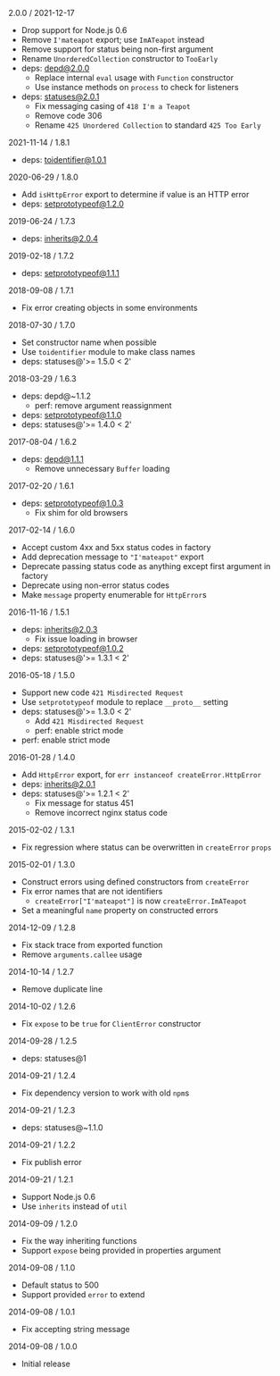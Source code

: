 2.0.0 / 2021-12-17


  * Drop support for Node.js 0.6
  * Remove `I'mateapot` export; use `ImATeapot` instead
  * Remove support for status being non-first argument
  * Rename `UnorderedCollection` constructor to `TooEarly`
  * deps: depd@2.0.0
    - Replace internal `eval` usage with `Function` constructor
    - Use instance methods on `process` to check for listeners
  * deps: statuses@2.0.1
    - Fix messaging casing of `418 I'm a Teapot`
    - Remove code 306
    - Rename `425 Unordered Collection` to standard `425 Too Early`

2021-11-14 / 1.8.1


  * deps: toidentifier@1.0.1

2020-06-29 / 1.8.0


  * Add `isHttpError` export to determine if value is an HTTP error
  * deps: setprototypeof@1.2.0

2019-06-24 / 1.7.3


  * deps: inherits@2.0.4

2019-02-18 / 1.7.2


  * deps: setprototypeof@1.1.1

2018-09-08 / 1.7.1


  * Fix error creating objects in some environments

2018-07-30 / 1.7.0


  * Set constructor name when possible
  * Use `toidentifier` module to make class names
  * deps: statuses@'>= 1.5.0 < 2'

2018-03-29 / 1.6.3


  * deps: depd@~1.1.2
    - perf: remove argument reassignment
  * deps: setprototypeof@1.1.0
  * deps: statuses@'>= 1.4.0 < 2'

2017-08-04 / 1.6.2


  * deps: depd@1.1.1
    - Remove unnecessary `Buffer` loading

2017-02-20 / 1.6.1


  * deps: setprototypeof@1.0.3
    - Fix shim for old browsers

2017-02-14 / 1.6.0


  * Accept custom 4xx and 5xx status codes in factory
  * Add deprecation message to `"I'mateapot"` export
  * Deprecate passing status code as anything except first argument in factory
  * Deprecate using non-error status codes
  * Make `message` property enumerable for `HttpError`s

2016-11-16 / 1.5.1


  * deps: inherits@2.0.3
    - Fix issue loading in browser
  * deps: setprototypeof@1.0.2
  * deps: statuses@'>= 1.3.1 < 2'

2016-05-18 / 1.5.0


  * Support new code `421 Misdirected Request`
  * Use `setprototypeof` module to replace `__proto__` setting
  * deps: statuses@'>= 1.3.0 < 2'
    - Add `421 Misdirected Request`
    - perf: enable strict mode
  * perf: enable strict mode

2016-01-28 / 1.4.0


  * Add `HttpError` export, for `err instanceof createError.HttpError`
  * deps: inherits@2.0.1
  * deps: statuses@'>= 1.2.1 < 2'
    - Fix message for status 451
    - Remove incorrect nginx status code

2015-02-02 / 1.3.1


  * Fix regression where status can be overwritten in `createError` `props`

2015-02-01 / 1.3.0


  * Construct errors using defined constructors from `createError`
  * Fix error names that are not identifiers
    - `createError["I'mateapot"]` is now `createError.ImATeapot`
  * Set a meaningful `name` property on constructed errors

2014-12-09 / 1.2.8


  * Fix stack trace from exported function
  * Remove `arguments.callee` usage

2014-10-14 / 1.2.7


  * Remove duplicate line

2014-10-02 / 1.2.6


  * Fix `expose` to be `true` for `ClientError` constructor

2014-09-28 / 1.2.5


  * deps: statuses@1

2014-09-21 / 1.2.4


  * Fix dependency version to work with old `npm`s

2014-09-21 / 1.2.3


  * deps: statuses@~1.1.0

2014-09-21 / 1.2.2


  * Fix publish error

2014-09-21 / 1.2.1


  * Support Node.js 0.6
  * Use `inherits` instead of `util`

2014-09-09 / 1.2.0


  * Fix the way inheriting functions
  * Support `expose` being provided in properties argument

2014-09-08 / 1.1.0


  * Default status to 500
  * Support provided `error` to extend

2014-09-08 / 1.0.1


  * Fix accepting string message

2014-09-08 / 1.0.0


  * Initial release
